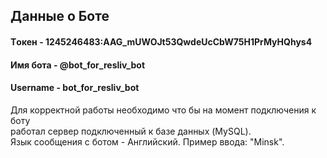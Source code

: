 ## Данные о Боте

#### Tокен - 1245246483:AAG_mUWOJt53QwdeUcCbW75H1PrMyHQhys4 </br>
#### Имя бота - @bot_for_resliv_bot </br>
#### Username - bot_for_resliv_bot </br>

Для корректной работы необходимо что бы на момент подключения к боту </br>
работал сервер подключенный к базе данных (MySQL). </br>
Язык сообщения с ботом - Английский.
Пример ввода: "Minsk".
